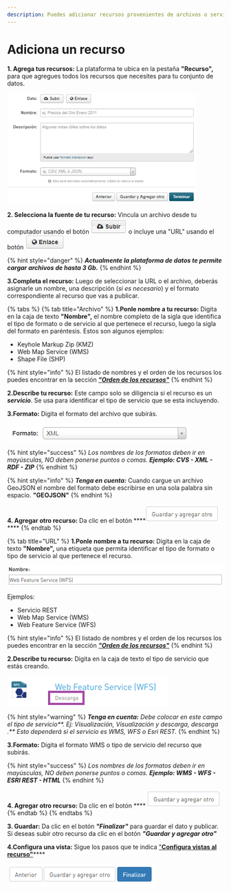 ```yaml
---
description: Puedes adicionar recursos provenientes de archivos o servicios
---
```


# Adiciona un recurso

**1. Agrega tus recursos:** La plataforma te ubica en la pestaña **"Recurso",** para que agregues todos los recursos que necesites para tu conjunto de datos.

![](../../.gitbook/assets/image%20%28146%29%20%281%29.png)

**2. Selecciona la fuente de tu recurso:** Vincula un archivo desde tu computador usando el botón ![](../../.gitbook/assets/subir.JPG) o incluye una "URL" usando el botón ![](../../.gitbook/assets/enlace.JPG) 

{% hint style="danger" %}
_**Actualmente la plataforma de datos te permite cargar archivos de hasta 3 Gb.**_
{% endhint %}

**3.Completa el recurso:** Luego de seleccionar la URL o el archivo, deberás asignarle un nombre, una descripción \(_si es necesario_\) y el formato correspondiente al recurso que vas a publicar.

{% tabs %}
{% tab title="Archivo" %}
**1.Ponle nombre a tu recurso:** Digita en la caja de texto **"Nombre",** el nombre completo de la sigla que identifica el tipo de formato o de servicio al que pertenece el recurso, luego la sigla del formato en paréntesis. Estos son algunos ejemplos:

* Keyhole Markup Zip \(KMZ\)
* Web Map Service \(WMS\)
* Shape File \(SHP\)

{% hint style="info" %}
El listado de nombres y el orden de los recursos los puedes encontrar en la sección [_**"Orden de los recursos"**_](https://datosbogota.gitbook.io/manual-usuario/agregar-un-conjunto-de-datos-o-dataset/orden-de-los-recursos)
{% endhint %}

**2.Describe tu recurso:** Este campo solo se diligencia si el recurso es un _**servicio**_. Se usa para identificar el tipo de servicio que se esta incluyendo.

**3.Formato:** Digita el formato del archivo que subirás.

![](../../.gitbook/assets/image%20%2881%29.png)

{% hint style="success" %}
_Los nombres de los formatos deben ir en mayúsculas, NO deben ponerse puntos o comas._ _**Ejemplo: CVS - XML -  RDF - ZIP**_
{% endhint %}

{% hint style="info" %}
_**Tenga en cuenta:**_ Cuando cargue un archivo GeoJSON el nombre del formato debe escribirse en una sola palabra sin espacio. **"GEOJSON"**
{% endhint %}

**4. Agregar otro recurso:** Da clic en el botón ****![](../../.gitbook/assets/guardar-y-agregar.PNG) **** 
{% endtab %}

{% tab title="URL" %}
**1.Ponle nombre a tu recurso:** Digita en la caja de texto **"Nombre",** una etiqueta que permita identificar el tipo de formato o tipo de servicio al que pertenece el recurso.

![](../../.gitbook/assets/image%20%288%29.png)

Ejemplos:

* Servicio REST
* Web Map Service \(WMS\)
* Web Feature Service \(WFS\)

{% hint style="info" %}
El listado de nombres y el orden de los recursos los puedes encontrar en la sección [_**"Orden de los recursos"**_](https://datosbogota.gitbook.io/manual-usuario/agregar-un-conjunto-de-datos-o-dataset/orden-de-los-recursos)
{% endhint %}

**2.Describe tu recurso:** Digita en la caja de texto el tipo de servicio que estás creando.

![](../../.gitbook/assets/image%20%2859%29.png)

{% hint style="warning" %}
_**Tenga en cuenta:** Debe colocar en este campo el tipo de servicio**. Ej: Visualización, Visualización y descarga, descarga .** Esto dependerá si el servicio es WMS, WFS o Esri REST._
{% endhint %}

**3.Formato:** Digita el formato WMS o tipo de servicio del recurso que subirás.

{% hint style="success" %}
_Los nombres de los formatos deben ir en mayúsculas, NO deben ponerse puntos o comas._ _**Ejemplo: WMS - WFS - ESRI REST - HTML**_
{% endhint %}

**4. Agregar otro recurso:** Da clic en el botón  **** ![](../../.gitbook/assets/guardar-y-agregar%20%281%29.PNG) 
{% endtab %}
{% endtabs %}

**3. Guardar:** Da clic en el botón _**"Finalizar"**_ para guardar el dato y publicar. Si deseas subir otro recurso da clic en el botón _**"Guardar y agregar otro"**_

**4.Configura una vista:** Sigue los pasos que te indica ["**Configura vistas al recurso"**](https://datosbogota.gitbook.io/manual-usuario/configura-las-vistas)\*\*\*\*

![](../../.gitbook/assets/image%20%2819%29.png)



